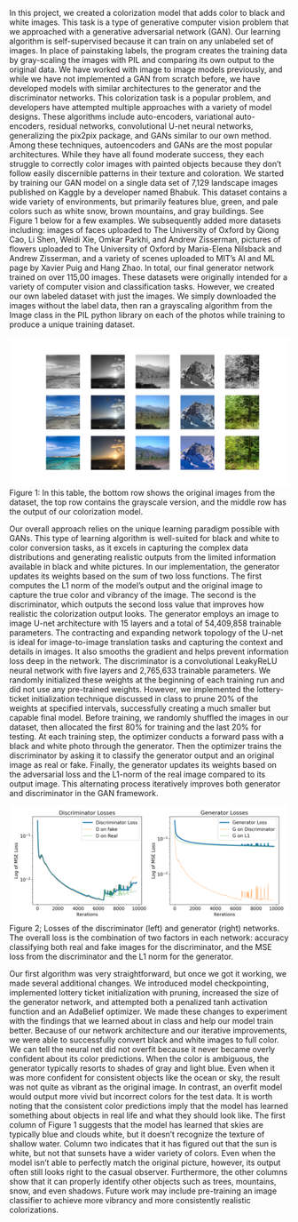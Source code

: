In this project, we created a colorization model that adds color to black and white images. This task is a type of generative computer vision problem that we approached with a generative adversarial network (GAN). Our learning algorithm is self-supervised because it can train on any unlabeled set of images. In place of painstaking labels, the program creates the training data by gray-scaling the images with PIL and comparing its own output to the original data. We have worked with image to image models previously, and while we have not implemented a GAN from scratch before, we have developed models with similar architectures to the generator and the discriminator networks. This colorization task is a popular problem, and developers have attempted multiple approaches with a variety of model designs. These algorithms include auto-encoders, variational auto-encoders, residual networks, convolutional U-net neural networks, generalizing the pix2pix package, and GANs similar to our own method. Among these techniques, autoencoders and GANs are the most popular architectures. While they have all found moderate success, they each struggle to correctly color images with painted objects because they don’t follow easily discernible patterns in their texture and coloration. 
We started by training our GAN model on a single data set of 7,129 landscape images published on Kaggle by a developer named Bhabuk. This dataset contains a wide variety of environments, but primarily features blue, green, and pale colors such as white snow, brown mountains, and gray buildings. See Figure 1 below for a few examples. We subsequently added more datasets including: images of faces uploaded to The University of Oxford by Qiong Cao, Li Shen, Weidi Xie, Omkar Parkhi, and Andrew Zisserman, pictures of flowers uploaded to The University of Oxford by Maria-Elena Nilsback and Andrew Zisserman, and a variety of scenes uploaded to MIT’s AI and ML page by Xavier Puig and Hang Zhao. In total, our final generator network trained on over 115,00 images. These datasets were originally intended for a variety of computer vision and classification tasks. However, we created our own labeled dataset with just the images. We simply downloaded the images without the label data, then ran a grayscaling algorithm from the Image class in the PIL python library on each of the photos while training to produce a unique training dataset.

![GAN Output Comparison](./output_images/colorization_218.png)
Figure 1: In this table, the bottom row shows the original images from the dataset, the top row contains the grayscale version, and the middle row has the output of our colorization model. 

Our overall approach relies on the unique learning paradigm possible with GANs. This type of learning algorithm is well-suited for black and white to color conversion tasks, as it excels in capturing the complex data distributions and generating realistic outputs from the limited information available in black and white pictures. In our implementation, the generator updates its weights based on the sum of two loss functions. The first computes the L1 norm of the model’s output and the original image to capture the true color and vibrancy of the image. The second is the discriminator, which outputs the second loss value that improves how realistic the colorization output looks. 
The generator employs an image to image U-net architecture with 15 layers and a total of 54,409,858 trainable parameters. The contracting and expanding network topology of the U-net is ideal for image-to-image translation tasks and capturing the context and details in images. It also smooths the gradient and helps prevent information loss deep in the network. The discriminator is a convolutional LeakyReLU neural network with five layers and 2,765,633 trainable parameters. We randomly initialized these weights at the beginning of each training run and did not use any pre-trained weights. However, we implemented the lottery-ticket initialization technique discussed in class to prune 20% of the weights at specified intervals, successfully creating a much smaller but capable final model. 
Before training, we randomly shuffled the images in our dataset, then allocated the first 80% for training and the last 20% for testing. At each training step, the optimizer conducts a forward pass with a black and white photo through the generator. Then the optimizer trains the discriminator by asking it to classify the generator output and an original image as real or fake. Finally, the generator updates its weights based on the adversarial loss and the L1-norm of the real image compared to its output image. This alternating process iteratively improves both generator and discriminator in the GAN framework. 

![Losses](./output_images/losses.png)
Figure 2; Losses of the discriminator (left) and generator (right) networks. The overall loss is the combination of two factors in each network: accuracy classifying both real and fake images for the discriminator, and the MSE loss from the discriminator and the L1 norm for the generator.

Our first algorithm was very straightforward, but once we got it working, we made several additional changes. We introduced model checkpointing, implemented lottery ticket initialization with pruning, increased the size of the generator network, and attempted both a penalized tanh activation function and an AdaBelief optimizer. We made these changes to experiment with the findings that we learned about in class and help our model train better. Because of our network architecture and our iterative improvements, we were able to successfully convert black and white images to full color. We can tell the neural net did not overfit because it never became overly confident about its color predictions. When the color is ambiguous, the generator typically resorts to shades of gray and light blue. Even when it was more confident for consistent objects like the ocean or sky, the result was not quite as vibrant as the original image. In contrast, an overfit model would output more vivid but incorrect colors for the test data. 
It is worth noting that the consistent color predictions imply that the model has learned something about objects in real life and what they should look like. The first column of Figure 1 suggests that the model has learned that skies are typically blue and clouds white, but it doesn’t recognize the texture of shallow water. Column two indicates that it has figured out that the sun is white, but not that sunsets have a wider variety of colors. Even when the model isn’t able to perfectly match the original picture, however, its output often still looks right to the casual observer. Furthermore, the other columns show that it can properly identify other objects such as trees, mountains, snow, and even shadows. Future work may include pre-training an image classifier to achieve more vibrancy and more consistently realistic colorizations. 
